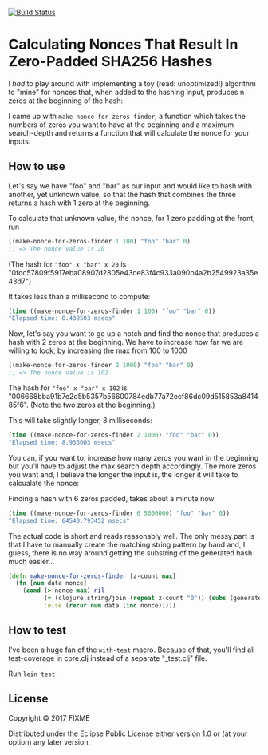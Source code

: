 [![Build Status](https://travis-ci.org/akaalias/blockchain-toy.svg?branch=master)](https://travis-ci.org/akaalias/blockchain-toy)

# Calculating Nonces That Result In Zero-Padded SHA256 Hashes

I _had_ to play around with implementing a toy (read: unoptimized!) algorithm to "mine" for nonces that, when added to the hashing input, produces n zeros at the beginning of the hash:

I came up with `make-nonce-for-zeros-finder`, a function which takes the numbers of zeros you want to have at the beginning and a maximum search-depth and returns a function that will calculate the nonce for your inputs.

## How to use

Let's say we have "foo" and "bar" as our input and would like to hash with another, yet unknown value, so that the hash that combines the three returns a hash with 1 zero at the beginning. 

To calculate that unknown value, the nonce, for 1 zero padding at the front, run

```clojure
((make-nonce-for-zeros-finder 1 100) "foo" "bar" 0)
;; => The nonce value is 20
```

(The hash for `"foo" x "bar" x 20` is "0fdc57809f5917eba08907d2805e43ce83f4c933a090b4a2b2549923a35e43d7")

It takes less than a millisecond to compute:

```clojure
(time ((make-nonce-for-zeros-finder 1 100) "foo" "bar" 0))
"Elapsed time: 0.439503 msecs"
```

Now, let's say you want to go up a notch and find the nonce that produces a hash with 2 zeros at the beginning. We have to increase how far we are willing to look, by increasing the max from 100 to 1000

```clojure
((make-nonce-for-zeros-finder 2 1000) "foo" "bar" 0)
;; => The nonce value is 102
```

The hash for `"foo" x "bar" x 102` is "006668bba91b7e2d5b5357b56600784edb77a72ecf86dc09d515853a841485f6". (Note the two zeros at the beginning.)

This will take slightly longer, 8 milliseconds:

```clojure
(time ((make-nonce-for-zeros-finder 2 1000) "foo" "bar" 0))
"Elapsed time: 8.936003 msecs"
```

You can, if you want to, increase how many zeros you want in the beginning but you'll have to adjust the max search depth accordingly. The more zeros you want and, I believe the longer the input is, the longer it will take to calcualate the nonce:

Finding a hash with 6 zeros padded, takes about a minute now

```clojure
(time ((make-nonce-for-zeros-finder 6 5000000) "foo" "bar" 0))
"Elapsed time: 64540.793452 msecs"
```

The actual code is short and reads reasonably well. The only messy part is that I have to manually create the matching string pattern by hand and, I guess, there is no way around getting the substring of the generated hash much easier...

```clojure
(defn make-nonce-for-zeros-finder [z-count max]
  (fn [num data nonce]
    (cond (> nonce max) nil
          (= (clojure.string/join (repeat z-count "0")) (subs (generate-hash num data nonce) 0 z-count)) nonce
          :else (recur num data (inc nonce)))))
```

## How to test

I've been a huge fan of the `with-test` macro. Because of that, you'll find all test-coverage in core.clj instead of a separate "_test.clj" file.

Run `lein test`

## License

Copyright © 2017 FIXME

Distributed under the Eclipse Public License either version 1.0 or (at
your option) any later version.
